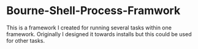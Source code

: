 # Bourne-Shell-Process-Framwork
This is a framework I created for running several tasks within one framework.  Originally I designed it towards installs but this could be used for other tasks.
